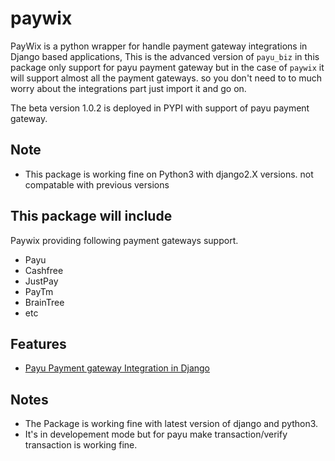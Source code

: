 paywix
=====
PayWix is a python wrapper for handle payment gateway integrations in Django based applications,
This is the advanced version of `payu_biz` in this package only support for payu payment gateway
but in the case of `paywix` it will support almost all the payment gateways. so you don't need to
to much worry about the integrations part just import it and go on.

The beta version 1.0.2 is deployed in PYPI with support of payu payment gateway.

Note
----
* This package is working fine on Python3 with django2.X versions. not compatable with previous versions
 

This package will include
-------------------------
Paywix providing following payment gateways support.
* Payu
* Cashfree
* JustPay
* PayTm
* BrainTree
* etc 

Features
--------
* [Payu Payment gateway Integration in Django](../blob/master/payu.md)

Notes
-------
* The Package is working fine with latest version of django and python3.
* It's in developement mode but for payu make transaction/verify transaction is working fine.
